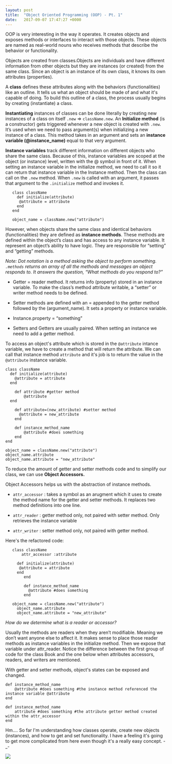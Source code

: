 ```yaml
---
layout: post
title:  "Object Oriented Programming (OOP) - Pt. 1"
date:   2017-09-07 17:47:27 +0000
---
```



OOP is very interesting in the way it operates. It creates objects and exposes methods or interfaces to interact with those objects. These objects are named as real-world nouns who receives methods that describe the behavior or functionality.

Objects are created from classes.Objects are individuals and have different information from other objects but they are instances (or created) from the same class. Since an object is an instance of its own class, it knows its own attributes (properties). 

A **class** defines these attributes along with the behaviors (functionalities) like an outline. It tells us what an object should be made of and what it's capable of doing. To build this outline of a class, the process usually begins by creating (instantiate) a class.

**Instantiating** instances of classes can be done literally by creating new instances of a class on itself ``` .new ``` => ``` className.new ```. An **Initialize method** (is a constructor) gets triggered whenever a new object is created with ``` .new ```.  It’s used when we need to pass argument(s) when initializing a new instance of a class. This method takes in an argument and sets an **instance variable (@instance_name)** equal to that very argument.

**Instance variables** track different information on different objects who share the same class. Because of this, instance variables are scoped at the object (or instance) level, written with the @ symbol in front of it.  When setting an instance variable in the initialize method, we need to call it so it can return that instance variable in the Instance method. Then the class can call on the ``` .new ``` method. When ``` .new ``` is called with an argument, it passes that argument to the ``` .initialize ``` method and invokes it.

```
   class className
     def initialize(attribute)
      @attribute = attribute
     end
   end
	 
   object_name = className.new("attribute")
   ```

However, when objects share the same class and identical behaviors (functionalities) they are defined as **instance methods**. These methods are defined within the object’s class and has access to any instance variable. It represent an object’s ability to have logic. They are responsible for “setting” and “getting” methods.

   *Note: Dot notation is a method asking the object to perform something. ``` .methods ``` returns an array of all the methods and messages an object responds to. It answers the question, “What methods do you respond to?”*

   * Getter = reader method. It returns info (property) stored in an instance variable. To make the class’s method attribute writable, a “setter” or writer method needs to be defined.

   * Setter methods are defined with an = appended to the getter method followed by the (argument_name). It sets a property or instance variable.

   * Instance.property = “something”

   * Setters and Getters are usually paired. When setting an instance we need to add a getter method.

To access an object's attribute which is stored in the ``` @attribute ``` intance variable, we have to create a method that will return the attribute. We can call that instance method ``` attribute ``` and it's job is to return the value in the ``` @attribute ``` instance variable.

```
class className
  def initialize(attribute)
    @attribute = attribute
  end
		 
	def attribute #getter method
		@attribute
  end
		 
	def attribute=(new_attribute) #setter method
	  @attribute = new_attribute
	end
		 
	def instance_method_name
		@attribute #does something
	end
end
	 
object_name = className.new("attribute")
object_name.attribute
object_name.attribute = "new_attribute"
```

To reduce the amount of getter and setter methods code and to simplify our class, we can use **Object Accessors.**

Object Accessors helps us with the abstraction of instance methods.
   
   * ``` attr_accessor ``` : takes a symbol as an arugment which it uses to create the method name for the getter and setter methods. It replaces two method definitions into one line.
   
   * ``` attr_reader ``` : getter method only, not paired with setter method. Only retrieves the instance variable
   
   * ``` attr_writer ``` : setter method only, not paired with getter method.
   

Here's the refactored code:

```
   class className
	   attr_accessor :attribute
	 
     def initialize(attribute)
      @attribute = attribute
     end
		end
	 
	 	def instance_method_name
		  @attribute #does something
		end
	 
   object_name = className.new("attribute")
	 object_name.attribute
	 object_name.attribute = "new_attribute"
   ```

*How do we determine what is a reader or accessor?*

Usually the methods are readers when they aren’t modifiable. Meaning we don’t want anyone else to affect it. It makes sense to place those reader methods as instance variables in the initialize method. Then we expose that variable under attr_reader.
Notice the difference between the first group of code for the class Book and the one below when attributes accessors, readers, and writers are mentioned.

With getter and setter methods, object's states can be exposed and changed.

```
def instance_method_name
	@attribute #does something #the instance method referenced the instance variable @attribute
end
		 
def instance_method_name
	attribute #does something #the attribute getter method created within the attr_accessor
end
```

Hm.... So far I'm understanding how classes operate, create new objects (instances), and how to get and set functionality. I have a feeling it's going to get more complicated from here even though it's a really easy concept. -_-

![](http://i.imgur.com/DH1zh2j.gif)


